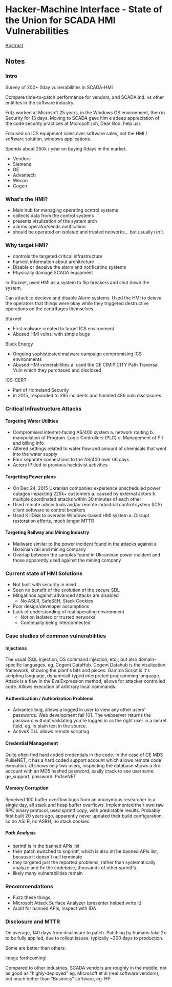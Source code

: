 # Hacker-Machine Interface - State of the Union for SCADA HMI Vulnerabilities

[Abstract](https://www.defcon.org/html/defcon-24/dc-24-speakers.html#Gorenc)

## Notes
### Intro
Survey of 200+ 0day vulnerabilities in SCADA-HMI

Compare time-to-patch performance for vendors, and SCADA ind. vs other entitites in the software industry.

Fritz worked at Microsoft 25 years, in the Windows OS environment, then in Security for 13 days.  Moving to SCADA gave him e adeep appreciation of the code security practices at Microsoft (oh, Dear God, help us).

Focused on ICS equipment sales over software sales, not the HMI / software solution, windows applications.

Spends about 250k / year on buying 0days in the market.

* Vendors
* Siemens
* GE
* Advantech
* Wecon
* Cogen

### What's the HMI?
* Main hub for managing operating ocntrol systems
* collects data from the control systems
* presents visulization of the system arch
* alarms operator/sends notification
* should be operated on isolated and trusted networks... but usually isn't.

### Why target HMI?
* controls the targeted critical infrastructure
* harvest information about architecture
* Disable or deceive the alarm and notificatino systems
* Physically damage SCADA equipment

In Stuxnet, used HMI as a system to flip breakers and shut down the system.

Can attack to decieve and disable Alarm systems.  Used the HMI to deieve the operators that things were okay while they triggered destructive operations on the centrifuges themselves.

Stuxnet
   * First malware created to target ICS environment
   * Abused HMI vulns, with simple bugs

Black Energy
   * Ongoing sophisticated malware campaign compromising ICS environments
   * Abused HMI vulnerabilities
     a. used the GE CIMIPICITY Path Traversal Vuln which they purchased and disclosed

ICS-CERT
* Part of Homeland Security
* in 2015, responded to 295 incidents and handled 486 vuln disclosures

### Critical Infrastructure Attacks
#### Targeting Water Utilities
* Compromised intenret-facing AS/400 system
   a. network routing
   b. manipulation of Program. Logic Controllers (PLC)
   c. Management of PII and billing info
* Altered settings related to water flow and amount of chemicals that went into the water supply
* Four separate connections to the AS/400 over 60 days
* Actors IP tied to previous hacktivist activities

#### Targetting Power plans
* On Dec 24, 2015 Ukranian companies experience unscheduled power outages impacting 225k+ customers
   a. caused by external actors
   b. multiple coordinated attacks within 30 minutes of each other
* Used remote admin tools and/or remote industrial control system (ICS) client software to control breakers
* Used KillDisk to overwite Windows-based HMI system
   a. Disrupt restoration efforts, much longer MTTR

#### Targeting Railway and Mining Industry
* Mailware similar to the power incident found in the attacks against a Ukrainian rail and mining company
* Overlap between the samples found in Ukraininan power incident and those apparently used against the mining company

### Current state of HMI Solutions
* Not built with security in mind
* Seen no benefit of the evolution of the secure SDL
* Mitigatinos against advanced attacks are disabled
   * No ASLR, SafeSEH, Stack Cookies
* Poor design/developer assumptions
* Lack of understanding of real operating environment
   * Not on isolated or trusted networks
   * Continually being interconnected

### Case studies of common vulnerabilities
#### Injections
The usual (SQL injection, OS command injection, etc), but also domain-specific languages, eg. Cogent DataHub.
Cogent Datahub is the visulization framework, showing the plant's bits and pieces.
Gamma Script is it's scripting language, dynamicall-typed interpreted programming language.
Attack is a flaw in the EvalExpression method, allows for attacker controlled code.
Allows execution of arbitrary local commands.

#### Authentication / Authorization Problems
* Advantec bug, allows a logged in user to view any other users' passwords.  Web development fail 101.  The webserver returns the password without vaildating you're logged in as the right user in a secret field, eg. in plain text in the source.
* ActiveX DLL allows remote scripting

#### Credential Management
Quite often find hard coded credentials in the code.  In the case of GE MDS PulseNET, it has a hard coded support account which allows remote code execution.  UI shows only two users, inspecting the database shows a 3rd account with an MD5 hashed password, easily crack to see username: ge\_support, password: Pu1seNET

#### Memory Corruption
Received 100 buffer overflow bugs from an anonymous researcher in a single day, all stack and heap buffer overflows.
Implemented their own raw RPC binary protocol, used sprintf copy, with predictable results.
Probably first built 20 years ago, apparently never updated their build configuration, so no ASLR, no ASRH, no stack cookies.

##### Path Analysis
* sprintf is in the banned APIs list
* their patch switched to snprintf, which is also int he banned APIs list, because it doesn't null terminate
* they targeted just the reported problems, rather than systematically analyze and fix the codebase, thousands of other sprintf's.
* likely many vulnerabilities remain

### Recommendations
* Fuzz these things.
* Microsoft Attack Surface Analyzer (presenter helped write it)
* Audit for banned APIs, inspect with IDA

### Disclosure and MTTR
On average, 140 days from disclosure to patch.  Patching by humans take 2x to be fully applied, due to rollout issues, typically ~300 days to production.

Some are better than others:

image forthcoming!

Compared to other industries, SCADA vendors are roughly in the middle, not as good as "highly-deployed" eg. Microsoft et al (real software vendors), but much better than "Business" software, eg. HP.

